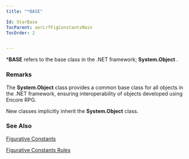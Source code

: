 ```yaml
---
title: "*BASE"

Id: StarBase
TocParent: aerLrfFigConstantsMain
TocOrder: 2


---
```


***BASE** refers to the base class in the .NET framework; **System.Object** . 

### Remarks
The **System.Object** class provides a common base class for all objects in the .NET framework, ensuring interoperability of objects developed using Encore RPG. 

New classes implicitly inherit the **System.Object** class.

### See Also
[Figurative Constants](aerLrfFigConstantsMain.html)

[Figurative Constants Rules](Fig_Constants_Rules.html) 
